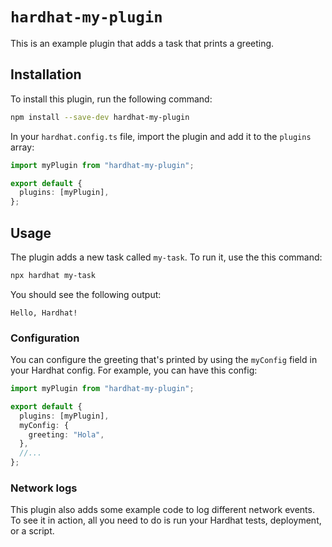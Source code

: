 # `hardhat-my-plugin`

This is an example plugin that adds a task that prints a greeting.

## Installation

To install this plugin, run the following command:

```bash
npm install --save-dev hardhat-my-plugin
```

In your `hardhat.config.ts` file, import the plugin and add it to the `plugins` array:

```ts
import myPlugin from "hardhat-my-plugin";

export default {
  plugins: [myPlugin],
};
```

## Usage

The plugin adds a new task called `my-task`. To run it, use the this command:

```bash
npx hardhat my-task
```

You should see the following output:

```
Hello, Hardhat!
```

### Configuration

You can configure the greeting that's printed by using the `myConfig` field in your Hardhat config. For example, you can have this config:

```ts
import myPlugin from "hardhat-my-plugin";

export default {
  plugins: [myPlugin],
  myConfig: {
    greeting: "Hola",
  },
  //...
};
```

### Network logs

This plugin also adds some example code to log different network events. To see it in action, all you need to do is run your Hardhat tests, deployment, or a script.

